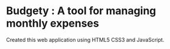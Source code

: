 # Budgety : A tool for managing monthly expenses

Created this web application using HTML5 CSS3 and JavaScript.
